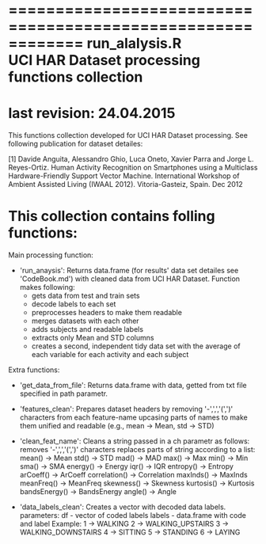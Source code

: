 ============================================================
run_alalysis.R                                              
UCI HAR Dataset processing functions collection                                                            
============================================================            
last revision: 24.04.2015                                             
============================================================

This functions collection developed for UCI HAR Dataset processing.
See following publication for dataset detailes:

[1] Davide Anguita, Alessandro Ghio, Luca Oneto, Xavier Parra and Jorge L. Reyes-Ortiz. Human Activity Recognition on Smartphones using a Multiclass Hardware-Friendly Support Vector Machine. International Workshop of Ambient Assisted Living (IWAAL 2012). Vitoria-Gasteiz, Spain. Dec 2012


This collection contains folling functions:
===========================================

Main processing function:
- 'run_anaysis': Returns data.frame (for results' data set detailes see 'CodeBook.md') with cleaned data from UCI HAR Dataset. Function makes following: 
  * gets data from test and train sets
  * decode labels to each set
  * preprocesses headers to make them readable
  * merges datasets with each other
  * adds subjects and readable labels
  * extracts only Mean and STD columns
  * creates a second, independent tidy data set with the average of each variable for each activity and each subject

Extra functions:
- 'get_data_from_file': Returns data.frame with data, getted from txt file specified in path parametr.

- 'features_clean': Prepares dataset headers by 
  removing '-',',','(',')' characters from each feature-name
  upcasing parts of names to make them unified and readable (e.g., mean -> Mean, std -> STD)


- 'clean_feat_name': Cleans a string passed in a ch parametr as follows:
  removes '-',',','(',')' characters 
  replaces parts of string according to a list:
    mean() -> Mean
    std() -> STD
    mad() -> MAD
    max() -> Max
    min() -> Min
    sma() -> SMA
    energy() -> Energy
    iqr() -> IQR
    entropy() -> Entropy
    arCoeff() -> ArCoeff
    correlation() -> Correlation
    maxInds() -> MaxInds
    meanFreq() -> MeanFreq
    skewness() -> Skewness
    kurtosis() -> Kurtosis
    bandsEnergy() -> BandsEnergy
    angle() -> Angle

- 'data_labels_clean': Creates a vector with decoded data labels. 
parameters:
  df - vector of coded labels
  labels - data.frame with code and label 
Example:
    1   -> WALKING
    2	-> WALKING_UPSTAIRS
    3	-> WALKING_DOWNSTAIRS
    4	-> SITTING
    5	-> STANDING
    6	-> LAYING